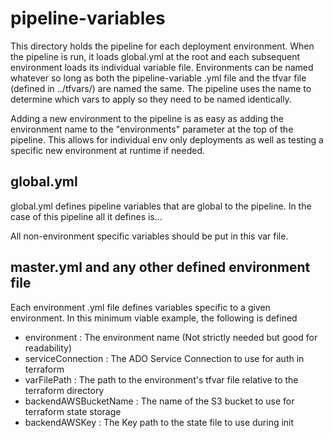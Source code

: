 # pipeline-variables

This directory holds the pipeline for each deployment environment. When the pipeline is run, it loads global.yml at the root and each subsequent environment loads its individual variable file. Environments can be named whatever so long as both the pipeline-variable .yml file and the tfvar file (defined in ../tfvars/) are named the same. The pipeline uses the name to determine which vars to apply so they need to be named identically.

Adding a new environment to the pipeline is as easy as adding the environment name to the "environments" parameter at the top of the pipeline. This allows for individual env only deployments as well as testing a specific new environment at runtime if needed.

## global.yml

global.yml defines pipeline variables that are global to the pipeline. In the case of this pipeline all it defines is...



All non-environment specific variables should be put in this var file.

## master.yml and any other defined environment file

Each environment .yml file defines variables specific to a given environment. In this minimum viable example, the following is defined

- environment : The environment name (Not strictly needed but good for readability)
- serviceConnection : The ADO Service Connection to use for auth in terraform
- varFilePath : The path to the environment's tfvar file relative to the terraform directory
- backendAWSBucketName : The name of the S3 bucket to use for terraform state storage
- backendAWSKey : The Key path to the state file to use during init
